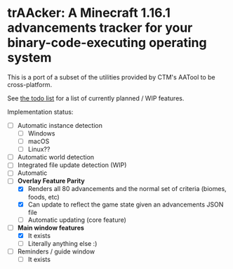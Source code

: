 # trAAcker: A Minecraft 1.16.1 advancements tracker for your binary-code-executing operating system

This is a port of a subset of the utilities provided by CTM's AATool to be cross-platform.

See [the todo list](todo.md) for a list of currently planned / WIP features.

Implementation status:
- [ ] Automatic instance detection
    - [ ] Windows
    - [ ] macOS
    - [ ] Linux??
- [ ] Automatic world detection
- [ ] Integrated file update detection (WIP)
- [ ] Automatic
- [ ] **Overlay Feature Parity**
    - [x] Renders all 80 advancements and the normal set of criteria (biomes, foods, etc)
    - [x] Can update to reflect the game state given an advancements JSON file
    - [ ] Automatic updating (core feature)
- [ ] **Main window features**
    - [x] It exists
    - [ ] Literally anything else :)
- [ ] Reminders / guide window
    - [ ] It exists
